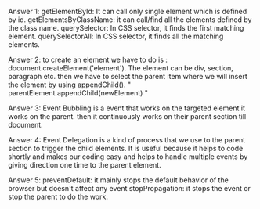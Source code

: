 Answer 1: 
  getElementById: It can call only single element which is defined by id.
  getElementsByClassName: it can call/find all the elements defined by the class name.
  querySelector: In CSS selector, it finds the first matching element.
  querySelectorAll: In CSS selector, it finds all the matching elements.

Answer 2:
  to create an element we have to do is : document.createElement('element'). The element can be div, section, paragraph etc.
  then we have to select the parent item where we will insert the element by using appendChild(). " parentElement.appendChild(newElement) "

Answer 3: 
  Event Bubbling is a event that works on the targeted element it works on the parent. then it continuously works on their parent section till document.

Answer 4: 
  Event Delegation is a kind of process that we use to the parent section to trigger the child elements. It is useful because it helps to code shortly and makes our coding easy and helps to handle multiple events by giving direction one time to the parent element.

Answer 5: 
  preventDefault: it mainly stops the default behavior of the browser but doesn't affect any event
  stopPropagation: it stops the event or stop the parent to do the work. 